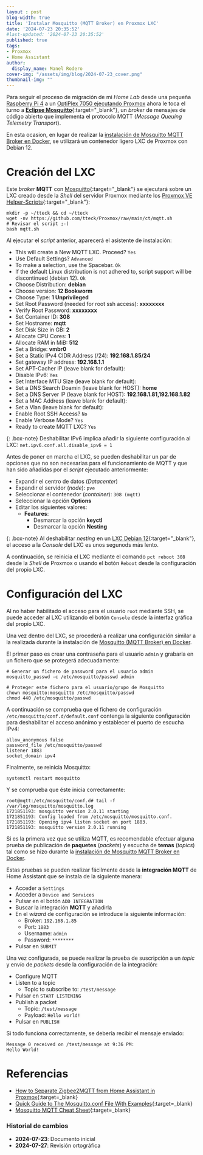 ```yaml
---
layout : post
blog-width: true
title: 'Instalar Mosquitto (MQTT Broker) en Proxmox LXC'
date: '2024-07-23 20:35:52'
#last-updated: '2024-07-23 20:35:52'
published: true
tags:
- Proxmox
- Home Assistant
author:
  display_name: Manel Rodero
cover-img: "/assets/img/blog/2024-07-23_cover.png"
thumbnail-img: ""
---
```


Para seguir el proceso de migración de mi _Home Lab_ desde una pequeña [Raspberry Pi 4](instalar-raspberry-pi-os-64bits) a un [OptiPlex 7050 ejecutando Proxmox](proxmox-ve-802-en-un-dell-optiplex-7050) ahora le toca el turno a [**Eclipse Mosquitto**](https://mosquitto.org/){:target="_blank"}, un _broker_ de mensajes de código abierto que implementa el protocolo MQTT (_Message Queuing Telemetry Transport_).

En esta ocasion, en lugar de realizar la [instalación de Mosquitto MQTT Broker en Docker](instalacion-de-mosquitto-mqtt-broker-en-docker), se utilizará un contenedor ligero LXC de Proxmox con Debian 12.

# Creación del LXC

Este _broker_ **MQTT** con [Mosquitto](https://mosquitto.org/){:target="_blank"} se ejecutará sobre un LXC creado desde la _Shell_ del servidor Proxmox mediante los [Proxmox VE Helper-Scripts](https://tteck.github.io/Proxmox/){:target="_blank"}:

```
mkdir -p ~/tteck && cd ~/tteck
wget -nv https://github.com/tteck/Proxmox/raw/main/ct/mqtt.sh
# Revisar el script ;-)
bash mqtt.sh
```

Al ejecutar el _script_ anterior, aparecerá el asistente de instalación:

* This will create a New MQTT LXC. Proceed? `Yes`
* Use Default Settings? `Advanced`
* To make a selection, use the Spacebar. `Ok`
* If the default Linux distribution is not adhered to, script support will be discontinued (debian 12). `Ok`
* Choose Distribution: **debian**
* Choose version: **12 Bookworm**
* Choose Type: **1 Unprivileged**
* Set Root Password (needed for root ssh access): **xxxxxxxx**
* Verify Root Password: **xxxxxxxx**
* Set Container ID: **308**
* Set Hostname: **mqtt**
* Set Disk Size in GB: **2**
* Allocate CPU Cores: **1**
* Allocate RAM in MiB: **512**
* Set a Bridge: **vmbr0**
* Set a Static IPv4 CIDR Address (/24): **192.168.1.85/24**
* Set gateway IP address: **192.168.1.1**
* Set APT-Cacher IP (leave blank for default):
* Disable IPv6: `Yes`
* Set Interface MTU Size (leave blank for default):
* Set a DNS Search Doamin (leave blank for HOST): **home**
* Set a DNS Server IP (leave blank for HOST): **192.168.1.81,192.168.1.82**
* Set a MAC Address (leave blank for default):
* Set a Vlan (leave blank for default):
* Enable Root SSH Access? `No`
* Enable Verbose Mode? `Yes`
* Ready to create MQTT LXC? `Yes`

{: .box-note}
Deshabilitar IPv6 implica añadir la siguiente configuración al LXC: `net.ipv6.conf.all.disable_ipv6 = 1`

Antes de poner en marcha el LXC, se pueden deshabilitar un par de opciones que no son necesarias para el funcionamiento de MQTT y que han sido añadidas por el _script_ ejecutado anteriormente:

* Expandir el centro de datos (_Datacenter_)
* Expandir el servidor (_node_): `pve`
* Seleccionar el contenedor (_container_): `308 (mqtt)`
* Seleccionar la opción **Options**
* Editar los siguientes valores:
  * **Features**:
    * Desmarcar la opción **keyctl**
    * Desmarcar la opción **Nesting**

{: .box-note}
Al deshabilitar _nesting_ en un [LXC Debian 12](https://pve.proxmox.com/pve-docs/pct.conf.5.html){:target="_blank"}, el acceso a la _Console_ del LXC es unos segunods más lento.

A continuación, se reinicia el LXC mediante el comando `pct reboot 308` desde la _Shell_ de Proxmox o usando el botón `Reboot` desde la configuración del propio LXC.

# Configuración del LXC

Al no haber habilitado el acceso para el usuario `root` mediante SSH, se puede acceder al LXC utilizando el botón `Console` desde la interfaz gráfica del propio LXC.

Una vez dentro del LXC, se procederá a realizar una configuración similar a la realizada durante la instalación de [Mosquitto (MQTT Broker) en Docker](instalacion-de-mosquitto-mqtt-broker-en-docker).

El primer paso es crear una contraseña para el usuario `admin` y grabarla en un fichero que se protegerá adecuadamente:

```
# Generar un fichero de password para el usuario admin
mosquitto_passwd -c /etc/mosquitto/passwd admin

# Proteger este fichero para el usuario/grupo de Mosquitto
chown mosquitto:mosquitto /etc/mosquitto/passwd
chmod 440 /etc/mosquitto/passwd
```

A continuación se comprueba que el fichero de configuración `/etc/mosquitto/conf.d/default.conf` contenga la siguiente configuración para deshabilitar el acceso anónimo y establecer el puerto de escucha IPv4:

```
allow_anonymous false
password_file /etc/mosquitto/passwd
listener 1883
socket_domain ipv4
```

Finalmente, se reinicia Mosquitto:

```
systemctl restart mosquitto
```

Y se comprueba que éste inicia correctamente:

```
root@mqtt:/etc/mosquitto/conf.d# tail -f /var/log/mosquitto/mosquitto.log
1721851193: mosquitto version 2.0.11 starting
1721851193: Config loaded from /etc/mosquitto/mosquitto.conf.
1721851193: Opening ipv4 listen socket on port 1883.
1721851193: mosquitto version 2.0.11 running

```

Si es la primera vez que se utiliza MQTT, es recomendable efectuar alguna prueba de publicación de **paquetes** (_packets_) y escucha de **temas** (_topics_) tal como se hizo durante la [instalación de Mosquitto MQTT Broker en Docker](instalacion-de-mosquitto-mqtt-broker-en-docker).

Estas pruebas se pueden realizar fácilmente desde la **integración MQTT** de Home Assistant que se instala de la siguiente manera:

* Acceder a `Settings`
* Acceder a `Device and Services`
* Pulsar en el botón `ADD INTEGRATION`
* Buscar la integración **MQTT** y añadirla
* En el _wizard_ de configuración se introduce la siguiente información:
  * Broker: `192.168.1.85`
  * Port: `1883`
  * Username: `admin`
  * Password: `********`
* Pulsar en `SUBMIT`

Una vez configurada, se puede realizar la prueba de suscripción a un _topic_ y envío de _packets_ desde la configuración de la integración:

* Configure MQTT
* Listen to a topic
  * Topic to subscribe to: `/test/message`
* Pulsar en `START LISTENING`
* Publish a packet
  * Topic: `/test/message`
  * Payload: `Hello world!`
* Pulsar en `PUBLISH`

Si todo funciona correctamente, se debería recibir el mensaje enviado:

```
Message 0 received on /test/message at 9:36 PM:
Hello World!
```

# Referencias

* [How to Separate Zigbee2MQTT from Home Assistant in Proxmox](https://smarthomescene.com/guides/how-to-separate-zigbee2mqtt-from-home-assistant-in-proxmox/){:target=_blank}
* [Quick Guide to The Mosquitto.conf File With Examples](http://www.steves-internet-guide.com/mossquitto-conf-file/){:target=_blank}
* [Mosquitto MQTT Cheat Sheet](https://mpolinowski.github.io/docs/Development/Javascript/2021-06-02--mqtt-cheat-sheet/2021-06-02/){:target=_blank}

### Historial de cambios

* **2024-07-23**: Documento inicial
* **2024-07-27**: Revisión ortográfica
